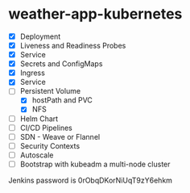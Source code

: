 # weather-app-kubernetes

- [x] Deployment
- [x] Liveness and Readiness Probes 
- [x] Service
- [x] Secrets and ConfigMaps
- [x] Ingress
- [x] Service
- [ ] Persistent Volume
    - [X] hostPath and PVC
    - [X] NFS
- [ ] Helm Chart
- [ ] CI/CD Pipelines
- [ ] SDN - Weave or Flannel 
- [ ] Security Contexts
- [ ] Autoscale
- [ ] Bootstrap with kubeadm a multi-node cluster

Jenkins password is 0rObqDKorNiUqT9zY6ehkm
